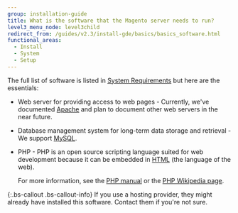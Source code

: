 ```yaml
---
group: installation-guide
title: What is the software that the Magento server needs to run?
level3_menu_node: level3child
redirect_from: /guides/v2.3/install-gde/basics/basics_software.html
functional_areas:
  - Install
  - System
  - Setup
---
```


<!-- This topic is referred to from Magento 2 code! Don't change the {% glossarytooltip a05c59d3-77b9-47d0-92a1-2cbffe3f8622 %}URL{% endglossarytooltip %} without informing engineering! -->

<!-- Referring file: README.md owned by core -->

The full list of software is listed in [System Requirements]({{page.baseurl}}/install-gde/system-requirements.html) but here are the essentials:

* Web server for providing access to web pages - Currently, we've documented [Apache](http://en.wikipedia.org/wiki/Apache_HTTP_Server) and plan to document other web servers in the near future.

* Database management system for long-term data storage and retrieval - We support [MySQL](http://dev.mysql.com/doc/refman/4.1/en/what-is-mysql.html).

* PHP - PHP is an open source scripting language suited for web development because it can be embedded in [HTML](http://www.w3schools.com/html/html_intro.asp) (the language of the web).

  For more information, see the [PHP manual](http://php.net/manual/en/intro-whatis.php) or the [PHP Wikipedia page](http://en.wikipedia.org/wiki/PHP).

{:.bs-callout .bs-callout-info}
If you use a hosting provider, they might already have installed this software. Contact them if you're not sure.

